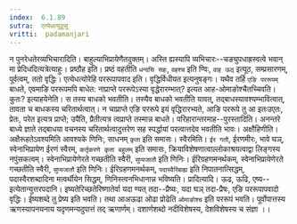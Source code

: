 ```yaml
---
index:  6.1.89
sutra:  एत्येधत्यूठूसु
vritti:  padamanjari
---
```


न पुनरेधतेरव्यभिचारादिति। बाहुल्याभिप्रायेणैतदुक्तम्। अस्ति ह्यस्यापि व्यभिचारः--चङ्युपधाह्रस्वत्वे भवान् मा प्रेदिधदित्यत्रेत्याहुः। प्रष्ठौह इति। प्रष्ठं वहतीति `धन्दसि सहः`, `वहश्च` इति ण्विः, `वाह ऊठ्` इत्यूठ, सम्प्रसारणम्, पूर्वत्वम्, ततो वृद्धिः। एत्येधत्योरेहि पररूपापवाद इति। वृद्धिर्विधीयत इत्यनुषङ्गः।
यथैव तर्हि `एङि पररूपम्` बाधते, एवमाङि पररूपमपि बाधेत: नाप्राप्ते पररूपेऽस्या वृद्धेरारम्भात्? इत्यत आह-ओमाङोश्चैतच्चिवति। कुतः? इत्याहयेनेति। स तस्य बाधको भवतीति। तस्यैव बाधको भवतीति यावत्, तद्बाधस्यावश्यम्भावित्वात्, तावता च बाधकस्य चरितार्थत्वात्। न चाप्राप्ते एङि पररूपे इयं वृद्धिरारभ्यते, आङि पररूपे तु आ इतःउएतः, प्रेतः, परेत इत्यत्र प्राप्ते; उपैति, प्रैतीत्यत्र त्वप्राप्ते तस्मान्न बाधते। परिहारान्तरमाह--पुरस्तादिति। अनन्तरे बाध्ये ज्ञाते तद्बाधया वचनस्य चरितार्थत्वादुत्तरेण सह स्पर्द्धायां परत्वात्तदेव भवतीति भावः।
अक्षौहिणीति। अक्षैरूहतेऽवश्यमिति आवश्यके णिनिः, साधनम् `कृता` इति समासः।
स्वैरमिति। `ईर गतौ`, ईरणमीरः, भावे घञ्, स्वेनाभिप्रायेण ईरणं स्वैरम्, `कर्तृकरणे कृता बहुलम्` इति समासः, क्रियाविशेषणात्वाल्लोकाश्रयत्वाद्वा लिङ्गस्य नपुंसकत्वम्। स्वेनाभिप्रायेणेरते गच्छतीति स्वैरी, `सुप्यजातौ` इति णिनिः। ईरिग्रहणमनर्थकम्, स्वेनाभिप्रायेणेरते गच्छतीति स्वैरी, `सुप्यजातौ` इति णिनिः। ईरिग्रहणमनर्थकम्, `पदास्वैरिबाह्य` इति निपातनात्सिद्धम्, पदास्वैरशब्दादिना मत्वर्थीयेन सिद्धम्, णिनिस्त्वनभिधानान्न भविष्यति।
प्रादित्यादि। ऊढ, ऊढि, एष्य--इत्येतान्युत्तरपदानि। इष्यतेरिच्छतेरिष्णातेर्वा यदा ण्यत् तदा--प्रैष्यः, यदा घञ् तदा-प्रैषः, एङि पररूपापवादो वृद्धिः। ईष्यशब्दे तु प्रेष्य इति भवति। तथा आअऊढा ओढा प्रोढेति `ओमाङोश्च` इति पररूपं भवति। पूर्वोपात्तस्य ऋणस्यापनयनाय यदृणमन्यदुपात्तं तद् ऋणार्णम्। दशार्णशब्दो नदीविशेषस्य, देशविशेषस्य च संज्ञा ।।

